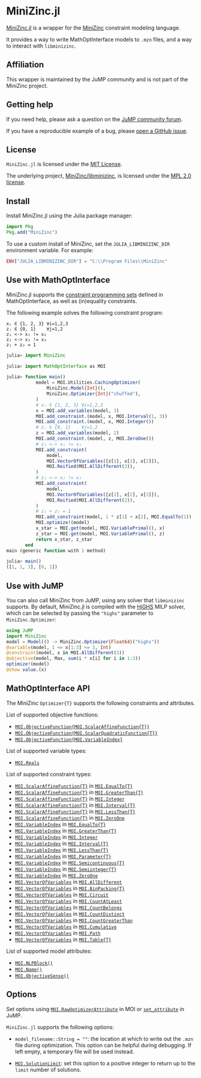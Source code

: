 # MiniZinc.jl

[MiniZinc.jl](https://github.com/jump-dev/MiniZinc.jl) is a wrapper for the
[MiniZinc](https://www.minizinc.org) constraint modeling language.

It provides a way to write MathOptInterface models to `.mzn` files, and a way to
interact with `libminizinc`.

## Affiliation

This wrapper is maintained by the JuMP community and is not part of the MiniZinc
project.

## Getting help

If you need help, please ask a question on the [JuMP community forum](https://jump.dev/forum).

If you have a reproducible example of a bug, please [open a GitHub issue](https://github.com/jump-dev/MiniZinc.jl/issues/new).

## License

`MiniZinc.jl` is licensed under the [MIT License](https://github.com/jump-dev/MiniZinc.jl/blob/master/LICENSE.md).

The underlying project, [MiniZinc/libminizinc](https://github.com/MiniZinc/libminizinc),
is licensed under the [MPL 2.0 license](https://github.com/MiniZinc/libminizinc/blob/master/LICENSE.txt).

## Install

Install MiniZinc.jl using the Julia package manager:
```julia
import Pkg
Pkg.add("MiniZinc")
```

To use a custom install of MiniZinc, set the `JULIA_LIBMINIZINC_DIR` environment
variable. For example:
```julia
ENV["JULIA_LIBMINIZINC_DIR"] = "C:\\Program Files\\MiniZinc"
```

## Use with MathOptInterface

MiniZinc.jl supports the [constraint programming sets](https://jump.dev/MathOptInterface.jl/stable/reference/standard_form/#Constraint-programming-sets)
defined in MathOptInterface, as well as (in)equality constraints.

The following example solves the following constraint program:
```
xᵢ ∈ {1, 2, 3} ∀i=1,2,3
zⱼ ∈ {0, 1}    ∀j=1,2
z₁ <-> x₁ != x₂
z₂ <-> x₂ != x₃
z₁ + z₂ = 1
```

```julia
julia> import MiniZinc

julia> import MathOptInterface as MOI

julia> function main()
           model = MOI.Utilities.CachingOptimizer(
               MiniZinc.Model{Int}(),
               MiniZinc.Optimizer{Int}("chuffed"),
           )
           # xᵢ ∈ {1, 2, 3} ∀i=1,2,3
           x = MOI.add_variables(model, 3)
           MOI.add_constraint.(model, x, MOI.Interval(1, 3))
           MOI.add_constraint.(model, x, MOI.Integer())
           # zⱼ ∈ {0, 1}    ∀j=1,2
           z = MOI.add_variables(model, 2)
           MOI.add_constraint.(model, z, MOI.ZeroOne())
           # z₁ <-> x₁ != x₂
           MOI.add_constraint(
               model,
               MOI.VectorOfVariables([z[1], x[1], x[2]]),
               MOI.Reified(MOI.AllDifferent(2)),
           )
           # z₂ <-> x₂ != x₃
           MOI.add_constraint(
               model,
               MOI.VectorOfVariables([z[2], x[2], x[3]]),
               MOI.Reified(MOI.AllDifferent(2)),
           )
           # z₁ + z₂ = 1
           MOI.add_constraint(model, 1 * z[1] + x[2], MOI.EqualTo(1))
           MOI.optimize!(model)
           x_star = MOI.get(model, MOI.VariablePrimal(), x)
           z_star = MOI.get(model, MOI.VariablePrimal(), z)
           return x_star, z_star
       end
main (generic function with 1 method)

julia> main()
([1, 1, 3], [0, 1])
```

## Use with JuMP

You can also call MiniZinc from JuMP, using any solver that `libminizinc`
supports. By default, MiniZinc.jl is compiled with the
[HiGHS](https://github.com/ERGO-Code/HiGHS) MILP solver,
which can be selected by passing the `"highs"` parameter to `MiniZinc.Optimizer`:

```julia
using JuMP
import MiniZinc
model = Model(() -> MiniZinc.Optimizer{Float64}("highs"))
@variable(model, 1 <= x[1:3] <= 3, Int)
@constraint(model, x in MOI.AllDifferent(3))
@objective(model, Max, sum(i * x[i] for i in 1:3))
optimize!(model)
@show value.(x)
```

## MathOptInterface API

The MiniZinc `Optimizer{T}` supports the following constraints and attributes.

List of supported objective functions:

 * [`MOI.ObjectiveFunction{MOI.ScalarAffineFunction{T}}`](@ref)
 * [`MOI.ObjectiveFunction{MOI.ScalarQuadraticFunction{T}}`](@ref)
 * [`MOI.ObjectiveFunction{MOI.VariableIndex}`](@ref)

List of supported variable types:

 * [`MOI.Reals`](@ref)

List of supported constraint types:

 * [`MOI.ScalarAffineFunction{T}`](@ref) in [`MOI.EqualTo{T}`](@ref)
 * [`MOI.ScalarAffineFunction{T}`](@ref) in [`MOI.GreaterThan{T}`](@ref)
 * [`MOI.ScalarAffineFunction{T}`](@ref) in [`MOI.Integer`](@ref)
 * [`MOI.ScalarAffineFunction{T}`](@ref) in [`MOI.Interval{T}`](@ref)
 * [`MOI.ScalarAffineFunction{T}`](@ref) in [`MOI.LessThan{T}`](@ref)
 * [`MOI.ScalarAffineFunction{T}`](@ref) in [`MOI.ZeroOne`](@ref)
 * [`MOI.VariableIndex`](@ref) in [`MOI.EqualTo{T}`](@ref)
 * [`MOI.VariableIndex`](@ref) in [`MOI.GreaterThan{T}`](@ref)
 * [`MOI.VariableIndex`](@ref) in [`MOI.Integer`](@ref)
 * [`MOI.VariableIndex`](@ref) in [`MOI.Interval{T}`](@ref)
 * [`MOI.VariableIndex`](@ref) in [`MOI.LessThan{T}`](@ref)
 * [`MOI.VariableIndex`](@ref) in [`MOI.Parameter{T}`](@ref)
 * [`MOI.VariableIndex`](@ref) in [`MOI.Semicontinuous{T}`](@ref)
 * [`MOI.VariableIndex`](@ref) in [`MOI.Semiinteger{T}`](@ref)
 * [`MOI.VariableIndex`](@ref) in [`MOI.ZeroOne`](@ref)
 * [`MOI.VectorOfVariables`](@ref) in [`MOI.AllDifferent`](@ref)
 * [`MOI.VectorOfVariables`](@ref) in [`MOI.BinPacking{T}`](@ref)
 * [`MOI.VectorOfVariables`](@ref) in [`MOI.Circuit`](@ref)
 * [`MOI.VectorOfVariables`](@ref) in [`MOI.CountAtLeast`](@ref)
 * [`MOI.VectorOfVariables`](@ref) in [`MOI.CountBelongs`](@ref)
 * [`MOI.VectorOfVariables`](@ref) in [`MOI.CountDistinct`](@ref)
 * [`MOI.VectorOfVariables`](@ref) in [`MOI.CountGreaterThan`](@ref)
 * [`MOI.VectorOfVariables`](@ref) in [`MOI.Cumulative`](@ref)
 * [`MOI.VectorOfVariables`](@ref) in [`MOI.Path`](@ref)
 * [`MOI.VectorOfVariables`](@ref) in [`MOI.Table{T}`](@ref)

List of supported model attributes:

 * [`MOI.NLPBlock()`](@ref)
 * [`MOI.Name()`](@ref)
 * [`MOI.ObjectiveSense()`](@ref)

## Options

Set options using [`MOI.RawOptimizerAttribute`](@ref) in MOI or
[`set_attribute`](@ref) in JuMP.

`MiniZinc.jl` supports the following options:

 * `model_filename::String = ""`: the location at which to write out the `.mzn`
   file during optimization. This option can be helpful during debugging. If
   left empty, a temporary file will be used instead.

 * [`MOI.SolutionLimit`](@ref): set this option to a positive integer to return
   up to the `limit` number of solutions.
